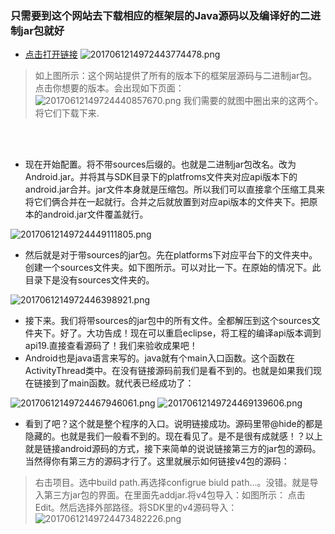###  只需要到这个网站去下载相应的框架层的Java源码以及编译好的二进制jar包就好
   *  [点击打开链接](http://grepcode.com/project/repository.grepcode.com/java/ext/com.google.android/android/)
![2017061214972443774478.png](http://o7lzjfyxl.bkt.clouddn.com/2017061214972443774478.png)

>如上图所示：这个网站提供了所有的版本下的框架层源码与二进制jar包。点击你想要的版本。会出现如下页面：
![20170612149724440857670.png](http://o7lzjfyxl.bkt.clouddn.com/20170612149724440857670.png)
我们需要的就图中圈出来的这两个。将它们下载下来.


<br/>
<br/>

* 现在开始配置。将不带sources后缀的。也就是二进制jar包改名。改为Android.jar。并将其与SDK目录下的platfroms文件夹对应api版本下的android.jar合并。jar文件本身就是压缩包。所以我们可以直接拿个压缩工具来将它们俩合并在一起就行。合并之后就放置到对应api版本的文件夹下。把原本的android.jar文件覆盖就行。

![20170612149724449111805.png](http://o7lzjfyxl.bkt.clouddn.com/20170612149724449111805.png)

* 然后就是对于带sources的jar包。先在platforms下对应平台下的文件夹中。创建一个sources文件夹。如下图所示。可以对比一下。在原始的情况下。此目录下是没有sources文件夹的。

![2017061214972446398921.png](http://o7lzjfyxl.bkt.clouddn.com/2017061214972446398921.png)

* 接下来。我们将带sources的jar包中的所有文件。全都解压到这个sources文件夹下。好了。大功告成！现在可以重启eclipse，将工程的编译api版本调到api19.直接查看源码了！我们来验收成果吧！
* Android也是java语言来写的。java就有个main入口函数。这个函数在ActivityThread类中。在没有链接源码前我们是看不到的。也就是如果我们现在链接到了main函数。就代表已经成功了：

![20170612149724467946061.png](http://o7lzjfyxl.bkt.clouddn.com/20170612149724467946061.png)
![20170612149724469139606.png](http://o7lzjfyxl.bkt.clouddn.com/20170612149724469139606.png)
* 看到了吧？这个就是整个程序的入口。说明链接成功。源码里带@hide的都是隐藏的。也就是我们一般看不到的。现在看见了。是不是很有成就感！？以上就是链接android源码的方式，接下来简单的说说链接第三方的jar包的源码。当然得你有第三方的源码才行了。这里就展示如何链接v4包的源码：

> 右击项目。选中build path.再选择configrue biuld path...。没错。就是导入第三方jar包的界面。在里面先addjar.将v4包导入：如图所示：
点击Edit。然后选择外部路径。将SDK里的v4源码导入：
![20170612149724473482226.png](http://o7lzjfyxl.bkt.clouddn.com/20170612149724473482226.png)